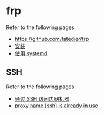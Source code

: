 # frp

Refer to the following pages:

- https://github.com/fatedier/frp
- [安装](https://gofrp.org/docs/setup/)
- [使用 systemd](https://gofrp.org/docs/setup/systemd/)

## SSH

Refer to the following pages:

- [通过 SSH 访问内网机器](https://gofrp.org/docs/examples/ssh/)
- [proxy name [ssh] is already in use](https://github.com/fatedier/frp/issues/458#issuecomment-711144139)
